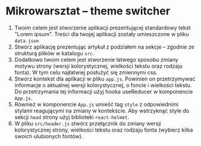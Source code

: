# Mikrowarsztat – theme switcher

1. Twoim celem jest stworzenie aplikacji prezentującej standardowy tekst "Lorem ipsum". Treści dla twojej aplikacji zostały umieszczone w pliku `data.json`
2. Stwórz aplikację prezentując artykuł z podziałem na sekcje – zgodnie ze strukturą plików w katalogu `src`.
3. Dodatkowo twoim celem jest stworzenie łatwego sposobu zmiany motywu strony (wersji kolorystycznej, wielkości tekstu oraz rodzaju fonta). W tym celu najłatwiej posłużyć się zmiennymi css.
4. Stwórz kontekst dla aplikacji w pliku `app.js`. Powinien on przetrzymywać informacje o aktualnej wersji kolorystycznej, o foncie i wielkości tekstu. Do przetrzymania tej informacji użyj hooka useReducer w komponencie `App.js`.
5. Również w komponencie `App.js` umieść tag `style` z odpowiednimi stylami reagującymi na zmiany w kontekście. Aby wstrzyknąć style do sekcji `head` strony użyj biblioteki `react-helmet`.
6. W pliku `src/header.js` stwórz przełącznik do zmiany wersji kolorystycznej strony, wielkości tekstu oraz rodzaju fonta (wybierz kilka swoich ulubionych fontów).